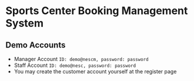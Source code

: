 # Sports Center Booking Management System

## Demo Accounts
- Manager Account `ID: demo@nescm, password: password`
- Staff Account `ID: demo@nesc, password: password`
- You may create the customer account yourself at the register page